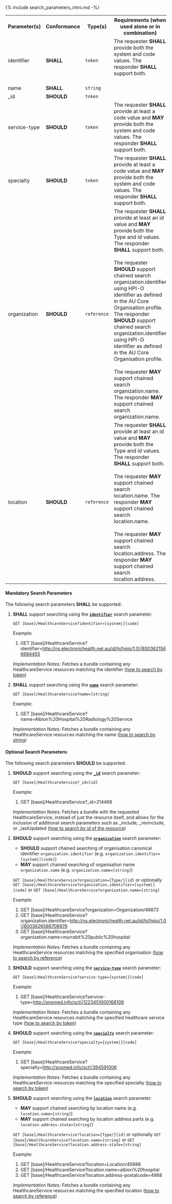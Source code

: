 {%   include search_parameters_intro.md -%}

<table class="list">
<tbody>
  <tr>
    <th>Parameter(s)</th>
    <th>Conformance </th>
    <th>Type(s)</th>
    <th>Requirements (when used alone or in combination)</th>
  </tr>
  <tr>
        <td>identifier</td>
        <td><b>SHALL</b></td>
        <td><code>token</code></td>
        <td>The requester <b>SHALL</b> provide both the system and code values. The responder <b>SHALL</b> support both.<br/><br/></td>
  </tr>
  <tr>
        <td>name</td>
        <td><b>SHALL</b></td>
        <td><code>string</code></td>
        <td></td>
  </tr>
  <tr>
        <td>_id</td>
        <td><b>SHOULD</b></td>
        <td><code>token</code></td>
        <td></td>
  </tr>
  <tr>
        <td>service-type</td>
        <td><b>SHOULD</b></td>
        <td><code>token</code></td>
        <td>The requester <b>SHALL</b> provide at least a code value and <b>MAY</b> provide both the system and code values. The responder <b>SHALL</b> support both.</td>
  </tr><tr>
        <td>specialty</td>
        <td><b>SHOULD</b></td>
        <td><code>token</code></td>
        <td>The requester <b>SHALL</b> provide at least a code value and <b>MAY</b> provide both the system and code values. The responder <b>SHALL</b> support both.</td>
  </tr>  
  <tr>
        <td>organization</td>
        <td><b>SHOULD</b></td>
        <td><code>reference</code></td>
        <td>The requester <b>SHALL</b> provide at least an id value and <b>MAY</b> provide both the Type and id values. The responder <b>SHALL</b> support both.<br/><br/>The requester <b>SHOULD</b> support chained search organization.identifier using HPI-O identifier as defined in the AU Core Organisation profile. The responder <b>SHOULD</b> support chained search organization.identifier using HPI-O identifier as defined in the AU Core Organisation profile.<br/><br/>The requester <b>MAY</b> support chained search organization.name. The responder <b>MAY</b> support chained search organization.name.</td>
  </tr>
  <tr>
        <td>location</td>
        <td><b>SHOULD</b></td>
        <td><code>reference</code></td>
        <td>The requester <b>SHALL</b> provide at least an id value and <b>MAY</b> provide both the Type and id values. The responder <b>SHALL</b> support both.<br/><br/>The requester <b>MAY</b> support chained search location.name. The responder <b>MAY</b> support chained search location.name.<br/><br/>The requester <b>MAY</b> support chained search location.address. The responder <b>MAY</b> support chained search location.address.</td>
  </tr>
 </tbody>
</table>

#### Mandatory Search Parameters

The following search parameters **SHALL** be supported:

1. **SHALL** support searching using the **[`identifier`](https://hl7.org/fhir/R4/healthcareservice.html#search)** search parameter:

    `GET [base]/HealthcareService?identifier=[system|][code]`

    Example:
    
      1. GET [base]/HealthcareService?identifier=http://ns.electronichealth.net.au/id/hi/hpio/1.0\|8003621566684455

    *Implementation Notes:* Fetches a bundle containing any HealthcareService resources matching the identifier ([how to search by token](http://hl7.org/fhir/R4/search.html#token))

1. **SHALL** support searching using the **[`name`](https://hl7.org/fhir/R4/healthcareservice.html#search)** search parameter:

    `GET [base]/HealthcareService?name=[string]`

    Example:

    1. GET [base]/HealthcareService?name=Albion%20Hospital%20Radiology%20Service

    *Implementation Notes:* Fetches a bundle containing any HealthcareService resources matching the name ([how to search by string](http://hl7.org/fhir/R4/search.html#string))

#### Optional Search Parameters:

The following search parameters **SHOULD** be supported:

1. **SHOULD** support searching using the **[`_id`](https://hl7.org/fhir/R4/healthcareservice.html#search)** search parameter:
 
    `GET [base]/HealthcareService?_id=[id]`

    Example:
    
      1. GET [base]/HealthcareService?_id=214466

    *Implementation Notes:* Fetches a bundle with the requested HealthcareService, instead of just the resource itself, and allows for the inclusion of additional search parameters such as _include, _revinclude, or _lastUpdated ([how to search by id of the resource](https://hl7.org/fhir/r4/search.html#id))

1. **SHOULD** support searching using the **[`organization`](https://hl7.org/fhir/R4/healthcareservice.html#search)** search parameter:
    - **SHOULD** support chained searching of organisation canonical identifier `organization.identifier` (e.g. `organization.identifier=[system|][code]`)
    - **MAY** support chained searching of organisation name `organization.name` (e.g. `organization.name=[string]`)

    `GET [base]/HealthcareService?organization={Type/}[id]` or optionally `GET [base]/HealthcareService?organization.identifier=[system|][code]` or `GET [base]/HealthcareService?organization.name=[string]`

    Example:

    1. GET [base]/HealthcareService?organization=Organization/49873
    1. GET [base]/HealthcareService?organization.identifier=http://ns.electronichealth.net.au/id/hi/hpio/1.0\|8003626566706976
    1. GET [base]/HealthcareService?organization.name=murrabit%20public%20hospital
    
    *Implementation Notes:* Fetches a bundle containing any HealthcareService resources matching the specified organisation ([how to search by reference](http://hl7.org/fhir/R4/search.html#reference))

1. **SHOULD** support searching using the **[`service-type`](https://hl7.org/fhir/R4/healthcareservice.html#search)** search parameter:

    `GET [base]/HealthcareService?service-type={system|}[code]`

    Example:

    1. GET [base]/HealthcareService?service-type=http://snomed.info/sct\|1223451000168109

    *Implementation Notes:* Fetches a bundle containing any HealthcareService resources matching the specified healthcare service type ([how to search by token](http://hl7.org/fhir/R4/search.html#token))

1. **SHOULD** support searching using the **[`specialty`](https://hl7.org/fhir/R4/healthcareservice.html#search)** search parameter:

    `GET [base]/HealthcareService?specialty={system|}[code]`

    Example:

    1. GET [base]/HealthcareService?specialty=http://snomed.info/sct\|394591006

    *Implementation Notes:* Fetches a bundle containing any HealthcareService resources matching the specified specialty ([how to search by token](http://hl7.org/fhir/R4/search.html#token))

1. **SHOULD** support searching using the **[`location`](https://hl7.org/fhir/R4/healthcareservice.html#search)** search parameter:
    - **MAY** support chained searching by location name (e.g. `location.name=[string]`)
    - **MAY** support chained searching by location address parts (e.g. `location.address-state=[string]`)

    `GET [base]/HealthcareService?location={Type/}[id]` or optionally `GET [base]/HealthcareService?location.name=[string]` or `GET [base]/HealthcareService?location.address-state=[string]`    

    Example: 

    1. GET [base]/HealthcareService?location=Location/45688
    1. GET [base]/HealthcareService?location.name=albion%20hospital
    1. GET [base]/HealthcareService?location.address-postalcode=4868
    
    *Implementation Notes:* Fetches a bundle containing any HealthcareService resources matching the specified location ([how to search by reference](http://hl7.org/fhir/R4/search.html#reference))

